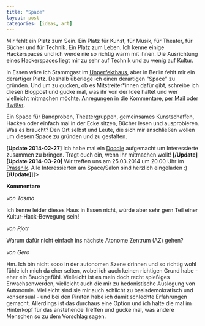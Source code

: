 ```yaml
---
title: "Space"
layout: post
categories: [ideas, art]
---
```


Mir fehlt ein Platz zum Sein. Ein Platz für Kunst, für Musik, für Theater, für Bücher und für Technik. Ein Platz zum Leben. Ich kenne einige Hackerspaces und ich werde nie so richtig warm mit ihnen. Die Ausrichtung eines Hackerspaces liegt mir zu sehr auf Technik und zu wenig auf Kultur.

In Essen wäre ich Stammgast im <a href="http://www.unperfekthaus.de/">Unperfekthaus</a>, aber in Berlin fehlt mir ein derartiger Platz. Deshalb überlege ich einen derartigen "Space" zu gründen. Und um zu gucken, ob es Mitstreiter\*innen dafür gibt, schreibe ich diesen Blogpost und gucke mal, was ihr von der Idee haltet und wer vielleicht mitmachen möchte. Anregungen in die Kommentare, <a href="http://zweifeln.org/kontakt-und-impressum/">per Mail</a> oder <a href="https://twitter.com/zweifeln">Twitter</a>.

Ein Space für Bandproben, Theatergruppen, gemeinsames Kunstschaffen, Hacken oder einfach mal in der Ecke sitzen, Bücher lesen und ausprobieren. Was es braucht? Den Ort selbst und Leute, die sich mir anschließen wollen um diesem Space zu gründen und zu gestalten.

<b>[Update 2014-02-27]</b>
Ich habe mal ein <a href="http://doodle.com/5snfw6twf6q39cqk">Doodle</a> aufgemacht um Interessierte zusammen zu bringen. Tragt euch ein, wenn ihr mitmachen wollt!
<b>[/Update]</b>
<a name="Update 2014-03-20"><b>[Update 2014-03-20]</b></a>
Wir treffen uns am 25.03.2014 um 20.00 Uhr im <a href="http://mangelwirtschaft.de/">Prassnik</a>. Alle Interessierten am Space/Salon sind herzlich eingeladen :)
<b>[/Update]</b>]]>

**Kommentare**


*von Tasmo*

Ich kenne leider dieses Haus in Essen nicht, würde aber sehr gern Teil einer Kultur-Hack-Bewegung sein!


*von Pjotr*

Warum dafür nicht einfach ins nächste Atonome Zentrum (AZ) gehen?


*von Gero*

Hm. Ich bin nicht sooo in der autonomen Szene drinnen und so richtig wohl fühle ich mich da eher selten, wobei ich auch keinen richtigen Grund habe - eher ein Bauchgefühl. Vielleicht ist es mein doch recht spießiges Erwachsenwerden, vielleicht auch die mir zu hedonistische Auslegung von Autonomie.
Vielleicht sind sie mir auch schlicht zu basisdemokratisch und konsensual - und bei den Piraten habe ich damit schlechte Erfahrungen gemacht. Allerdings ist das durchaus eine Option und ich halte die mal im Hinterkopf für das anstehende Treffen und gucke mal, was andere Menschen so zu dem Vorschlag sagen.
